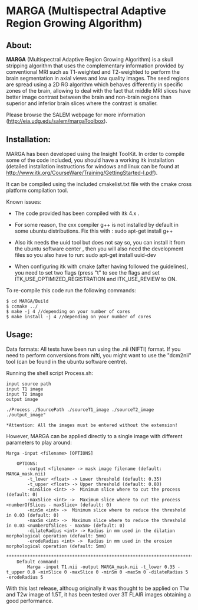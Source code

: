 # MARGA (Multispectral Adaptive Region Growing Algorithm)

## About: 

**MARGA** (Multispectral Adaptive Region Growing Algorithm) is a skull stripping algorithm that uses the complementary information provided by conventional MRI such as T1-weighted and T2-weighted to perform the brain segmentation in axial views and low quality images. The seed regions are spread using a 2D RG algorithm which behaves differently in specific zones of the brain, allowing to deal with the fact that middle MRI slices have better image contrast between the brain and non-brain regions than superior and inferior brain slices where the contrast is smaller.

Please browse the SALEM webpage for more information (http://eia.udg.edu/salem/margaToolbox).


## Installation:

MARGA has been developed using the Insight ToolKit. In order to compile some of the code included, you should have a working itk installation (detailed installation instructions for windows and linux can be found at http://www.itk.org/CourseWare/Training/GettingStarted-I.pdf).

It can be compiled using the included cmakelist.txt file with the cmake cross platform compilation tool.

Known issues:

 *  The code provided has been compiled with itk 4.x .
	
 *  For some reason, the cxx compiler g++ is not installed by default in some ubuntu distributions. Fix this with : sudo apt-get install g++
	
 *  Also itk needs the uuid tool but does not say so, you can install it from the ubuntu software center , then you will also need the development files so you also have to run: sudo apt-get install uuid-dev
 
 *  When configuring itk with cmake (after having followed the guidelines), you need to set two flags (press "t" to see the flags and set ITK_USE_OPTIMIZED_REGISTRATION and ITK_USE_REVIEW to ON.


To re-compile this code run the following commands:

```
$ cd MARGA/Build
$ ccmake ../
$ make -j 4 //depending on your number of cores
$ make install -j 4 //depending on your number of cores
```

## Usage:

Data formats: All tests have been run using the .nii (NIFTI) format. If you need to perform conversions from nifti, you might want to use the "dcm2nii" tool (can be found in the ubuntu software centre).

Running the shell script Process.sh:

```
input source path
input T1 image
input T2 image
output image

./Process ./SourcePath ./sourceT1_image ./sourceT2_image ./output_image"

*Attention: All the images must be entered without the extension!

```


However, MARGA can be applied directly to a single image with different parameters to play around:

```
Marga -input <filename> [OPTIONS] 

	OPTIONS:
		-output <filename> -> mask image filename (default: MARGA_mask.nii)
		-t_lower <float> -> Lower threshold (default: 0.35)
		-t_upper <float> -> Upper threshold (default: 0.80)
		-minSlice <int> ->  Minimum slice where to cut the process (default: 0)
		-maxSlice <int> ->  Maximum slice where to cut the process <numberOfSlices - maxSlice> (default: 0)
		-minSm <int> ->  Minimum slice where to reduce the threshold in 0.03 (default: 0)
		-maxSm <int> ->  Maximum slice where to reduce the threshold in 0.03 <numberOfSlices - maxSm> (default: 0)
		-dilateRadius <int> -> Radius in mm used in the dilation morphological operation (default: 5mm)
		-erodeRadius <int> ->  Radius in mm used in the erosion morphological operation (default: 5mm)

********************************************************************************
	Default command: 
		Marga -input T1.nii -output MARGA_mask.nii -t_lower 0.35 -t_upper 0.8 -minSlice 0 -maxSlice 0 -minSm 0 -maxSm 0 -dilateRadius 5 -erodeRadius 5

```



With this last release, althoug originally it was thought to be applied on T1w and T2w image of 1.5T, it has been tested over 3T FLAIR images obtaining a good performance. 
